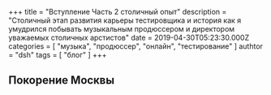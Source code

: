 +++
title = "Вступление Часть 2 столичный опыт"
description = "Столичный этап развития карьеры тестировщика и история как я умудрился побывать музыкальным продюссером и директором уважаемых столичных арстистов"
date = 2019-04-30T05:23:30.000Z
categories = [ "музыка", "продюссер", "онлайн", "тестирование" ]
authtor = "dsh"
tags = [ "блог" ]
+++

## Покорение Москвы
